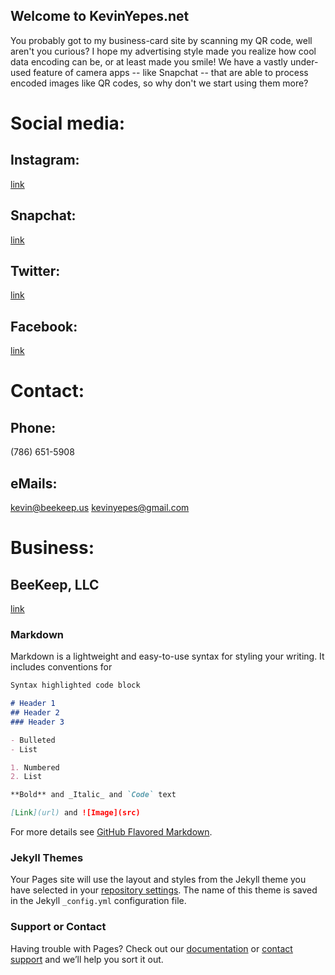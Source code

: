 ## Welcome to KevinYepes.net

You probably got to my business-card site by scanning my QR code, well aren't you curious? I hope my advertising style made you realize how cool data encoding can be, or at least made you smile! We have a vastly under-used feature of camera apps -- like Snapchat -- that are able to process encoded images like QR codes, so why don't we start using them more?

# Social media:
## Instagram:
[link](https://www.instagram.com/gc8kevin/)
## Snapchat:
[link](www.snapchat.com/add/builtka)
## Twitter:
[link](https://twitter.com/KvnYps)
## Facebook:
[link](https://www.facebook.com/kevin.yepes.77)

# Contact:
## Phone:
(786) 651-5908
## eMails:

kevin@beekeep.us
kevinyepes@gmail.com

# Business:
## BeeKeep, LLC
[link](beekeep.us)


### Markdown

Markdown is a lightweight and easy-to-use syntax for styling your writing. It includes conventions for

```markdown
Syntax highlighted code block

# Header 1
## Header 2
### Header 3

- Bulleted
- List

1. Numbered
2. List

**Bold** and _Italic_ and `Code` text

[Link](url) and ![Image](src)
```

For more details see [GitHub Flavored Markdown](https://guides.github.com/features/mastering-markdown/).

### Jekyll Themes

Your Pages site will use the layout and styles from the Jekyll theme you have selected in your [repository settings](https://github.com/KevinFSU/SplashSite/settings). The name of this theme is saved in the Jekyll `_config.yml` configuration file.

### Support or Contact

Having trouble with Pages? Check out our [documentation](https://help.github.com/categories/github-pages-basics/) or [contact support](https://github.com/contact) and we’ll help you sort it out.

